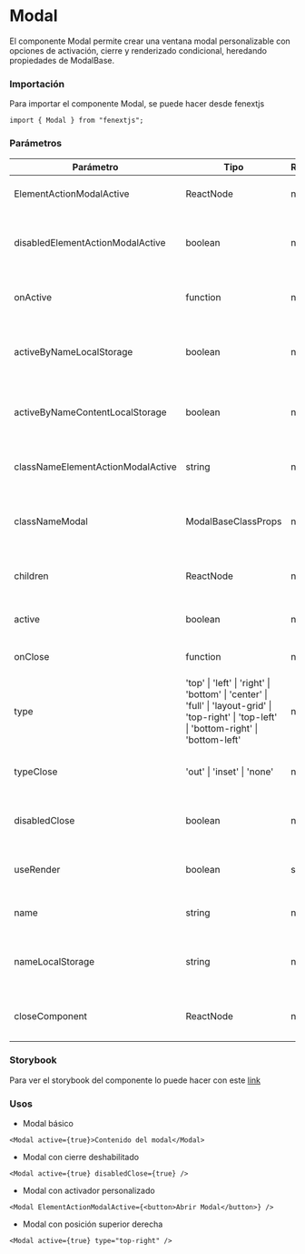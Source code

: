 # Modal

El componente Modal permite crear una ventana modal personalizable con opciones de activación, cierre y renderizado condicional, heredando propiedades de ModalBase.

### Importación

Para importar el componente Modal, se puede hacer desde fenextjs

```tsx copy
import { Modal } from "fenextjs";
```

### Parámetros

| Parámetro                         | Tipo                                                                                                                                          | Requerido | Default   | Descripcion                                                             |
| --------------------------------- | --------------------------------------------------------------------------------------------------------------------------------------------- | --------- | --------- | ----------------------------------------------------------------------- |
| ElementActionModalActive          | ReactNode                                                                                                                                     | no        | undefined | Elemento que activa el modal al hacer clic.                             |
| disabledElementActionModalActive  | boolean                                                                                                                                       | no        | false     | Indica si el elemento activador del modal está deshabilitado.           |
| onActive                          | function                                                                                                                                      | no        | undefined | Función que se ejecuta cuando el modal se activa.                       |
| activeByNameLocalStorage          | boolean                                                                                                                                       | no        | false     | Indica si el estado activo del modal se almacena en localStorage.       |
| activeByNameContentLocalStorage   | boolean                                                                                                                                       | no        | false     | Determina si el contenido del modal activo se almacena en localStorage. |
| classNameElementActionModalActive | string                                                                                                                                        | no        | ''        | Clase CSS para el elemento activador del modal.                         |
| classNameModal                    | ModalBaseClassProps                                                                                                                           | no        | \{\}      | Objeto que contiene las clases CSS personalizables del modal.           |
| children                          | ReactNode                                                                                                                                     | no        | undefined | Contenido o elementos a mostrar dentro del modal.                       |
| active                            | boolean                                                                                                                                       | no        | undefined | Determina si el modal está activo.                                      |
| onClose                           | function                                                                                                                                      | no        | undefined | Función que se ejecuta al cerrar el modal.                              |
| type                              | 'top' \| 'left' \| 'right' \| 'bottom' \| 'center' \| 'full' \| 'layout-grid' \| 'top-right' \| 'top-left' \| 'bottom-right' \| 'bottom-left' | no        | 'center'  | Define el tipo o la posición del modal.                                 |
| typeClose                         | 'out' \| 'inset' \| 'none'                                                                                                                    | no        | 'out'     | Especifica el tipo de botón de cierre para el modal.                    |
| disabledClose                     | boolean                                                                                                                                       | no        | false     | Indica si el cierre del modal está deshabilitado.                       |
| useRender                         | boolean                                                                                                                                       | sí        | false     | Determina si el modal usa renderizado condicional.                      |
| name                              | string                                                                                                                                        | no        | undefined | Nombre identificador del modal.                                         |
| nameLocalStorage                  | string                                                                                                                                        | no        | undefined | Clave de almacenamiento en localStorage para el estado del modal.       |
| closeComponent                    | ReactNode                                                                                                                                     | no        | undefined | Componente personalizado de cierre para el modal.                       |

### Storybook

Para ver el storybook del componente lo puede hacer con este [link](https://fenextjs-component-storybook.vercel.app/?path=/story/modal-modal--index)

### Usos

-   Modal básico

```tsx copy
<Modal active={true}>Contenido del modal</Modal>
```

-   Modal con cierre deshabilitado

```tsx copy
<Modal active={true} disabledClose={true} />
```

-   Modal con activador personalizado

```tsx copy
<Modal ElementActionModalActive={<button>Abrir Modal</button>} />
```

-   Modal con posición superior derecha

```tsx copy
<Modal active={true} type="top-right" />
```

